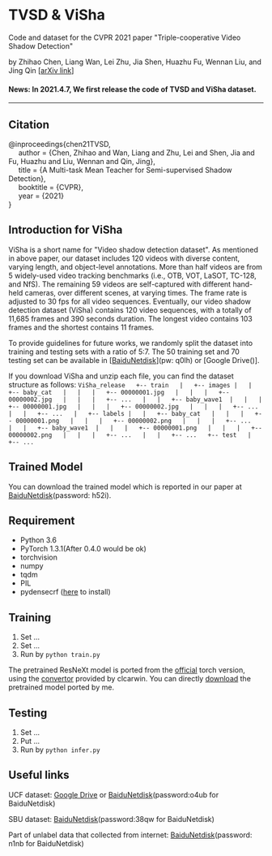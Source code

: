# TVSD & ViSha
Code and dataset for the CVPR 2021 paper "Triple-cooperative Video Shadow Detection"

by Zhihao Chen, Liang Wan, Lei Zhu, Jia Shen, Huazhu Fu, Wennan Liu, and Jing Qin [[arXiv link](https://arxiv.org/abs/2103.06533)]

#### News: In 2021.4.7, We first release the code of TVSD and ViSha dataset.

***

## Citation
@inproceedings{chen21TVSD,   
&nbsp;&nbsp;&nbsp;&nbsp;  author = {Chen, Zhihao and Wan, Liang and Zhu, Lei and Shen, Jia and Fu, Huazhu and Liu, Wennan and Qin, Jing},    
&nbsp;&nbsp;&nbsp;&nbsp;  title = {A Multi-task Mean Teacher for Semi-supervised Shadow Detection},    
&nbsp;&nbsp;&nbsp;&nbsp;  booktitle = {CVPR},    
&nbsp;&nbsp;&nbsp;&nbsp;  year  = {2021}    
}

## Introduction for ViSha
ViSha is a short name for "Video shadow detection dataset". As mentioned in above paper, our dataset includes 120 videos with diverse content, varying length, and object-level annotations. More than half videos are from 5 widely-used video tracking benchmarks (i.e., OTB, VOT, LaSOT, TC-128, and NfS). The remaining 59 videos are self-captured with different hand-held cameras, over different scenes, at varying times. The frame rate is adjusted to 30 fps for all video sequences. Eventually, our video shadow detection dataset (ViSha) contains 120 video sequences, with a totally of 11,685 frames and 390 seconds duration. The longest video contains 103 frames and the shortest contains 11 frames.

To provide guidelines for future works, we randomly split the dataset into training and testing sets with a ratio of 5:7. The 50 training set and 70 testing set can be available in [[BaiduNetdisk](https://pan.baidu.com/s/1DYjXERQuIlbtNPe4wFcJXA)](pw: q0lh) or [Google Drive()].

If you download ViSha and unzip each file, you can find the dataset structure as follows:
`
ViSha_release  
+-- train  
|   +-- images
|   |   +-- baby_cat  
|   |   |   +-- 00000001.jpg  
|   |   |   +-- 00000002.jpg  
|   |   |   +-- ...  
|   |   +-- baby_wave1 
|   |   |   +-- 00000001.jpg  
|   |   |   +-- 00000002.jpg  
|   |   |   +-- ...  
|   |   +-- ...  
|   +-- labels
|   |   +-- baby_cat  
|   |   |   +-- 00000001.png  
|   |   |   +-- 00000002.png  
|   |   |   +-- ...  
|   |   +-- baby_wave1 
|   |   |   +-- 00000001.png  
|   |   |   +-- 00000002.png  
|   |   |   +-- ...  
|   |   +-- ...  
+-- test  
|   +-- ...
`


## Trained Model
You can download the trained model which is reported in our paper at [BaiduNetdisk](https://pan.baidu.com/s/1yjnsjE7mDPnEaHxdtNFhhQ)(password: h52i).

## Requirement
* Python 3.6
* PyTorch 1.3.1(After 0.4.0 would be ok)
* torchvision
* numpy
* tqdm
* PIL
* pydensecrf ([here](https://github.com/Andrew-Qibin/dss_crf) to install)

## Training
1. Set ...
2. Set ...
3. Run by ```python train.py```

The pretrained ResNeXt model is ported from the [official](https://github.com/facebookresearch/ResNeXt) torch version,
using the [convertor](https://github.com/clcarwin/convert_torch_to_pytorch) provided by clcarwin. 
You can directly [download](https://drive.google.com/open?id=1dnH-IHwmu9xFPlyndqI6MfF4LvH6JKNQ) the pretrained model ported by me.

## Testing
1. Set ...
2. Put ...
2. Run by ```python infer.py```

## Useful links
UCF dataset: [Google Drive](https://drive.google.com/open?id=12DOmMVmE-oNuJVXmkBJrkfBvuDd0O70N) or [BaiduNetdisk](https://pan.baidu.com/s/1zt9ya1lzNcoGoc2CET3mdg)(password:o4ub for BaiduNetdisk)

SBU dataset: [BaiduNetdisk](https://pan.baidu.com/s/1FYQYLSkuTivjaRJVjjJhJw)(password:38qw for BaiduNetdisk)

Part of unlabel data that collected from internet: [BaiduNetdisk](https://pan.baidu.com/s/1_kdpwBlZ-K6gcZz45Tcg7g)(password: n1nb for BaiduNetdisk)
